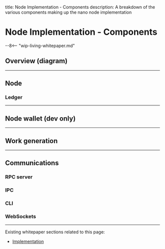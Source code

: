 title: Node Implementation - Components
description: A breakdown of the various components making up the nano node implementation

# Node Implementation - Components

--8<-- "wip-living-whitepaper.md"

## Overview (diagram)

---

## Node

### Ledger

---

## Node wallet (dev only)

---

## Work generation

---

## Communications

### RPC server

### IPC

### CLI

### WebSockets

---

Existing whitepaper sections related to this page:

* [Implementation](../../whitepaper/english/#implementation)